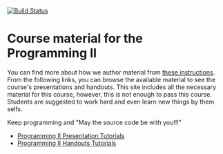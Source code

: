 [![Build Status](https://travis-ci.org/codeandwork/courses.svg?branch=master)](https://travis-ci.org/codeandwork/courses)

# Course material for the Programming II

You can find more about how we author material from [these instructions](courses/admin/authoring.md).
From the following links, you can browse the available material to see the course's presentations and handouts. 
This site includes all the necessary material for this course, however, this is not enough to pass this course. 
Students are suggested to work hard and even learn new things by them selfs.

Keep programming and "May the source code be with you!!!"

* [Programming II Presentation Tutorials](https://stefanos1316.github.io/web/tutorials-p.html)
* [Programming II Handouts Tutorials](https://stefanos1316.github.io/web/tutorials.html)

